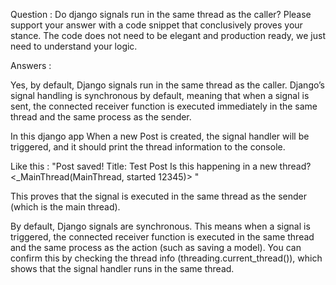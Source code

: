 Question : Do django signals run in the same thread as the caller? Please support your answer with a code snippet that conclusively proves your stance. The code does not need to be elegant and production ready, we just need to understand your logic.

Answers :

Yes, by default, Django signals run in the same thread as the caller. Django’s signal handling is synchronous by default, meaning that when a signal is sent, the connected receiver function is executed immediately in the same thread and the same process as the sender.

In this django app When a new Post is created, the signal handler will be triggered, and it should print the thread information to the console.

Like this : "Post saved! Title: Test Post
Is this happening in a new thread? <_MainThread(MainThread, started 12345)>
"

This proves that the signal is executed in the same thread as the sender (which is the main thread).

By default, Django signals are synchronous. This means when a signal is triggered, the connected receiver function is executed
in the same thread and the same process as the action (such as saving a model). You can confirm this by checking the thread 
info (threading.current_thread()), which shows that the signal handler runs in the same thread.
